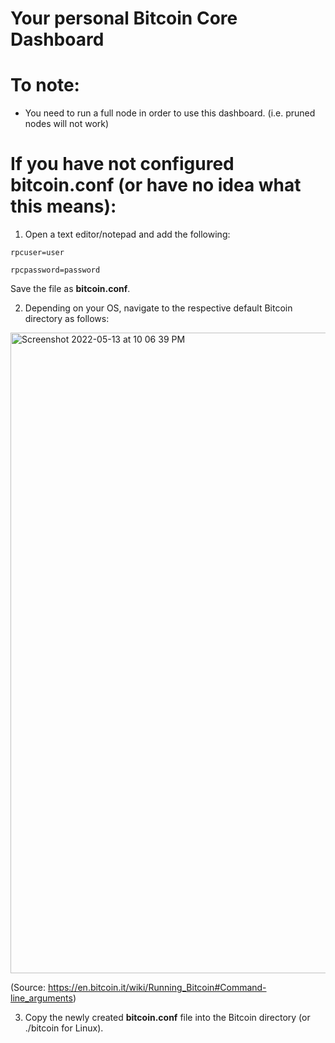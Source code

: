 # Your personal Bitcoin Core Dashboard

# To note:

- You need to run a full node in order to use this dashboard. (i.e. pruned nodes will not work)


# If you have not configured bitcoin.conf (or have no idea what this means): 

  1) Open a text editor/notepad and add the following:

    rpcuser=user

    rpcpassword=password

  Save the file as **bitcoin.conf**.

  2) Depending on your OS, navigate to the respective default Bitcoin directory as follows:
  
  <img width="1025" alt="Screenshot 2022-05-13 at 10 06 39 PM" src="https://user-images.githubusercontent.com/76934561/168301365-4d93cd2c-1c58-4ae6-82c5-9370eaae408b.png">
  
  (Source: https://en.bitcoin.it/wiki/Running_Bitcoin#Command-line_arguments) 


  3) Copy the newly created **bitcoin.conf** file into the Bitcoin directory (or ./bitcoin for Linux). 
